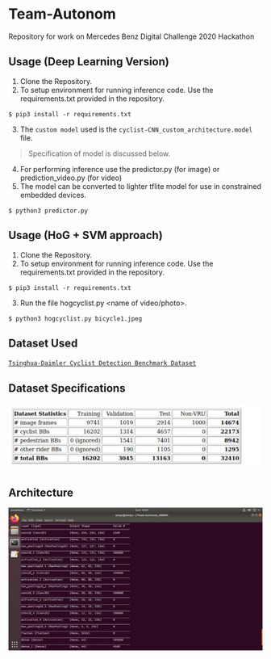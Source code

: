 # Team-Autonom
Repository for work on Mercedes Benz Digital Challenge 2020 Hackathon

## Usage (Deep Learning Version)
1. Clone the Repository.
2. To setup environment for running inference code. Use the requirements.txt provided in the repository.
```
$ pip3 install -r requirements.txt 
```
3. The `custom model` used is the `cyclist-CNN_custom_architecture.model` file.
> Specification of model is discussed below.
4. For performing inference use the predictor.py (for image) or prediction_video.py (for video) 
5. The model can be converted to lighter tflite model for use in constrained embedded devices. 
```
$ python3 predictor.py
```
## Usage (HoG + SVM approach)
1. Clone the Repository.
2. To setup environment for running inference code. Use the requirements.txt provided in the repository.
```
$ pip3 install -r requirements.txt 
```
3. Run the file hogcyclist.py <name of video/photo>. 
```
$ python3 hogcyclist.py bicycle1.jpeg 
```
## Dataset Used
<a href="http://www.gavrila.net/Datasets/Daimler_Pedestrian_Benchmark_D/Tsinghua-Daimler_Cyclist_Detec/tsinghua-daimler_cyclist_detec.html">`Tsinghua-Daimler Cyclist Detection Benchmark Dataset`</a>

## Dataset Specifications
<img src="./data_specification.jpeg" hieght="600" width="600" title="Dataset Specification">

## Architecture 
<img src="./model_summary.png" hieght="600" width="600" title="Model Summary">


